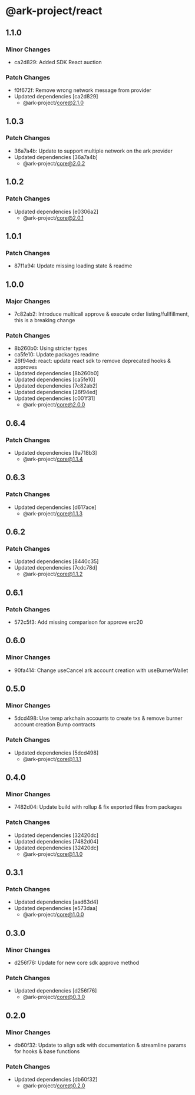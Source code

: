 # @ark-project/react

## 1.1.0

### Minor Changes

- ca2d829: Added SDK React auction

### Patch Changes

- f0f672f: Remove wrong network message from provider
- Updated dependencies [ca2d829]
  - @ark-project/core@2.1.0

## 1.0.3

### Patch Changes

- 36a7a4b: Update to support multiple network on the ark provider
- Updated dependencies [36a7a4b]
  - @ark-project/core@2.0.2

## 1.0.2

### Patch Changes

- Updated dependencies [e0306a2]
  - @ark-project/core@2.0.1

## 1.0.1

### Patch Changes

- 87f1a94: Update missing loading state & readme

## 1.0.0

### Major Changes

- 7c82ab2: Introduce multicall approve & execute order listing/fullfillment, this is a breaking change

### Patch Changes

- 8b260b0: Using stricter types
- ca5fe10: Update packages readme
- 26f94ed: react: update react sdk to remove deprecated hooks & approves
- Updated dependencies [8b260b0]
- Updated dependencies [ca5fe10]
- Updated dependencies [7c82ab2]
- Updated dependencies [26f94ed]
- Updated dependencies [c001f31]
  - @ark-project/core@2.0.0

## 0.6.4

### Patch Changes

- Updated dependencies [9a718b3]
  - @ark-project/core@1.1.4

## 0.6.3

### Patch Changes

- Updated dependencies [d617ace]
  - @ark-project/core@1.1.3

## 0.6.2

### Patch Changes

- Updated dependencies [8440c35]
- Updated dependencies [7cdc78d]
  - @ark-project/core@1.1.2

## 0.6.1

### Patch Changes

- 572c5f3: Add missing comparison for approve erc20

## 0.6.0

### Minor Changes

- 90fa414: Change useCancel ark account creation with useBurnerWallet

## 0.5.0

### Minor Changes

- 5dcd498: Use temp arkchain accounts to create txs & remove burner account creation
  Bump contracts

### Patch Changes

- Updated dependencies [5dcd498]
  - @ark-project/core@1.1.1

## 0.4.0

### Minor Changes

- 7482d04: Update build with rollup & fix exported files from packages

### Patch Changes

- Updated dependencies [32420dc]
- Updated dependencies [7482d04]
- Updated dependencies [32420dc]
  - @ark-project/core@1.1.0

## 0.3.1

### Patch Changes

- Updated dependencies [aad63d4]
- Updated dependencies [e573daa]
  - @ark-project/core@1.0.0

## 0.3.0

### Minor Changes

- d256f76: Update for new core sdk approve method

### Patch Changes

- Updated dependencies [d256f76]
  - @ark-project/core@0.3.0

## 0.2.0

### Minor Changes

- db60f32: Update to align sdk with documentation & streamline params for hooks & base functions

### Patch Changes

- Updated dependencies [db60f32]
  - @ark-project/core@0.2.0
